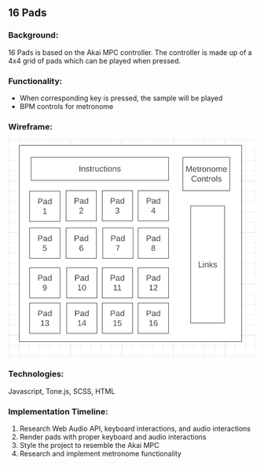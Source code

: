 ## 16 Pads

### Background:
16 Pads is based on the Akai MPC controller. The controller is made up of a 4x4 grid of pads which can be played when pressed.

### Functionality:
<ul>
    <li>When corresponding key is pressed, the sample will be played</li>
    <li>BPM controls for metronome</li>
</ul>

### Wireframe:
<img src="https://github.com/thedaebu/16pads/blob/main/wireframe.png"></img>

### Technologies:
Javascript, Tone.js, SCSS, HTML

### Implementation Timeline:
<ol>
    <li>Research Web Audio API, keyboard interactions, and audio interactions</li>
    <li>Render pads with proper keyboard and audio interactions</li>
    <li>Style the project to resemble the Akai MPC</li>
    <li>Research and implement metronome functionality</li>
</ol>
